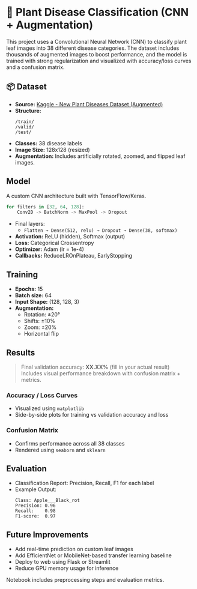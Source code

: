 # 🌿 Plant Disease Classification (CNN + Augmentation)

This project uses a Convolutional Neural Network (CNN) to classify plant leaf images into 38 different disease categories. The dataset includes thousands of augmented images to boost performance, and the model is trained with strong regularization and visualized with accuracy/loss curves and a confusion matrix.

## 📦 Dataset

- **Source:** [Kaggle - New Plant Diseases Dataset (Augmented)](https://www.kaggle.com/datasets/vipoooool/new-plant-diseases-dataset)
- **Structure:**
  ```
  /train/
  /valid/
  /test/
  ```
- **Classes:** 38 disease labels  
- **Image Size:** 128x128 (resized)  
- **Augmentation:** Includes artificially rotated, zoomed, and flipped leaf images.

## Model
A custom CNN architecture built with TensorFlow/Keras.
```python
for filters in [32, 64, 128]:
    Conv2D -> BatchNorm -> MaxPool -> Dropout
```

- Final layers:
  - `Flatten → Dense(512, relu) → Dropout → Dense(38, softmax)`
- **Activation:** ReLU (hidden), Softmax (output)
- **Loss:** Categorical Crossentropy  
- **Optimizer:** Adam (lr = 1e-4)  
- **Callbacks:** ReduceLROnPlateau, EarlyStopping

## Training
- **Epochs:** 15  
- **Batch size:** 64  
- **Input Shape:** (128, 128, 3)  
- **Augmentation:**
  - Rotation: ±20°
  - Shifts: ±10%
  - Zoom: ±20%
  - Horizontal flip

## Results
> Final validation accuracy: **XX.XX%** (fill in your actual result)  
> Includes visual performance breakdown with confusion matrix + metrics.

### Accuracy / Loss Curves
- Visualized using `matplotlib`
- Side-by-side plots for training vs validation accuracy and loss

### Confusion Matrix
- Confirms performance across all 38 classes
- Rendered using `seaborn` and `sklearn`

## Evaluation
- Classification Report: Precision, Recall, F1 for each label
- Example Output:
  ```
  Class: Apple___Black_rot
  Precision: 0.96
  Recall:    0.98
  F1-score:  0.97
  ```

## Future Improvements
- Add real-time prediction on custom leaf images  
- Add EfficientNet or MobileNet-based transfer learning baseline  
- Deploy to web using Flask or Streamlit  
- Reduce GPU memory usage for inference

Notebook includes preprocessing steps and evaluation metrics.
